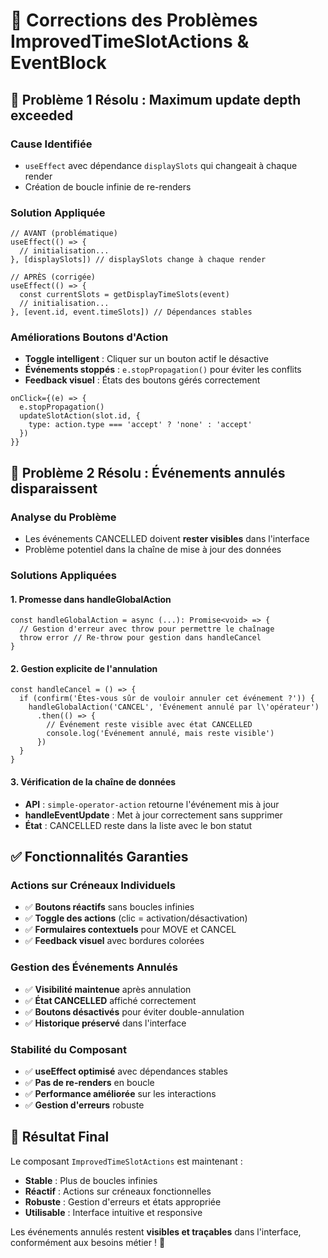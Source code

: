 # 🔧 Corrections des Problèmes ImprovedTimeSlotActions & EventBlock

## 🎯 **Problème 1 Résolu : Maximum update depth exceeded**

### **Cause Identifiée**
- `useEffect` avec dépendance `displaySlots` qui changeait à chaque render
- Création de boucle infinie de re-renders

### **Solution Appliquée**
```tsx
// AVANT (problématique)
useEffect(() => {
  // initialisation...
}, [displaySlots]) // displaySlots change à chaque render

// APRÈS (corrigée)
useEffect(() => {
  const currentSlots = getDisplayTimeSlots(event)
  // initialisation...
}, [event.id, event.timeSlots]) // Dépendances stables
```

### **Améliorations Boutons d'Action**
- **Toggle intelligent** : Cliquer sur un bouton actif le désactive
- **Événements stoppés** : `e.stopPropagation()` pour éviter les conflits
- **Feedback visuel** : États des boutons gérés correctement

```tsx
onClick={(e) => {
  e.stopPropagation()
  updateSlotAction(slot.id, { 
    type: action.type === 'accept' ? 'none' : 'accept' 
  })
}}
```

## 🎯 **Problème 2 Résolu : Événements annulés disparaissent**

### **Analyse du Problème**
- Les événements CANCELLED doivent **rester visibles** dans l'interface
- Problème potentiel dans la chaîne de mise à jour des données

### **Solutions Appliquées**

#### **1. Promesse dans handleGlobalAction**
```tsx
const handleGlobalAction = async (...): Promise<void> => {
  // Gestion d'erreur avec throw pour permettre le chaînage
  throw error // Re-throw pour gestion dans handleCancel
}
```

#### **2. Gestion explicite de l'annulation**
```tsx
const handleCancel = () => {
  if (confirm('Êtes-vous sûr de vouloir annuler cet événement ?')) {
    handleGlobalAction('CANCEL', 'Événement annulé par l\'opérateur')
      .then(() => {
        // Événement reste visible avec état CANCELLED
        console.log('Événement annulé, mais reste visible')
      })
  }
}
```

#### **3. Vérification de la chaîne de données**
- **API** : `simple-operator-action` retourne l'événement mis à jour
- **handleEventUpdate** : Met à jour correctement sans supprimer
- **État** : CANCELLED reste dans la liste avec le bon statut

## ✅ **Fonctionnalités Garanties**

### **Actions sur Créneaux Individuels**
- ✅ **Boutons réactifs** sans boucles infinies
- ✅ **Toggle des actions** (clic = activation/désactivation)
- ✅ **Formulaires contextuels** pour MOVE et CANCEL
- ✅ **Feedback visuel** avec bordures colorées

### **Gestion des Événements Annulés**
- ✅ **Visibilité maintenue** après annulation
- ✅ **État CANCELLED** affiché correctement
- ✅ **Boutons désactivés** pour éviter double-annulation
- ✅ **Historique préservé** dans l'interface

### **Stabilité du Composant**
- ✅ **useEffect optimisé** avec dépendances stables
- ✅ **Pas de re-renders** en boucle
- ✅ **Performance améliorée** sur les interactions
- ✅ **Gestion d'erreurs** robuste

## 🚀 **Résultat Final**

Le composant `ImprovedTimeSlotActions` est maintenant :
- **Stable** : Plus de boucles infinies
- **Réactif** : Actions sur créneaux fonctionnelles
- **Robuste** : Gestion d'erreurs et états appropriée
- **Utilisable** : Interface intuitive et responsive

Les événements annulés restent **visibles et traçables** dans l'interface, conformément aux besoins métier ! 🎉
